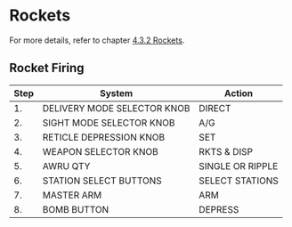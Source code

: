 # Rockets

For more details, refer to chapter
[4.3.2 Rockets](../stores/air_to_ground/rockets.md).

## Rocket Firing

| Step | System                      | Action           |
| ---- | --------------------------- | ---------------- |
| 1.   | DELIVERY MODE SELECTOR KNOB | DIRECT           |
| 2.   | SIGHT MODE SELECTOR KNOB    | A/G              |
| 3.   | RETICLE DEPRESSION KNOB     | SET              |
| 4.   | WEAPON SELECTOR KNOB        | RKTS & DISP      |
| 5.   | AWRU QTY                    | SINGLE OR RIPPLE |
| 6.   | STATION SELECT BUTTONS      | SELECT STATIONS  |
| 7.   | MASTER ARM                  | ARM              |
| 8.   | BOMB BUTTON                 | DEPRESS          |
